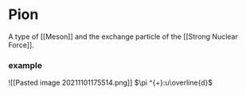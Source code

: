 # Pion
A type of [[Meson]] and the exchange particle of the [[Strong Nuclear Force]].
### example 
![[Pasted image 20211101175514.png]]
$\pi ^{+}:u\overline{d}$